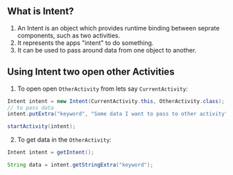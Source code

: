 ## What is Intent?
1. An Intent is an object which provides runtime binding between seprate components, such as two activities.
2. It represents the apps "intent" to do something.
3. It can be used to pass around data from one object to another.


## Using Intent two open other Activities

1. To open open `OtherActivity` from lets say `CurrentActivity`:
```java
Intent intent = new Intent(CurrentActivity.this, OtherActivity.class);
// to pass data
intent.putExtra("keyword", "Some data I want to pass to other activity");

startActivity(intent);
```

2. To get data in the `OtherActivity`:
```java
Intent intent = getIntent();

String data = intent.getStringExtra("keyword");

```